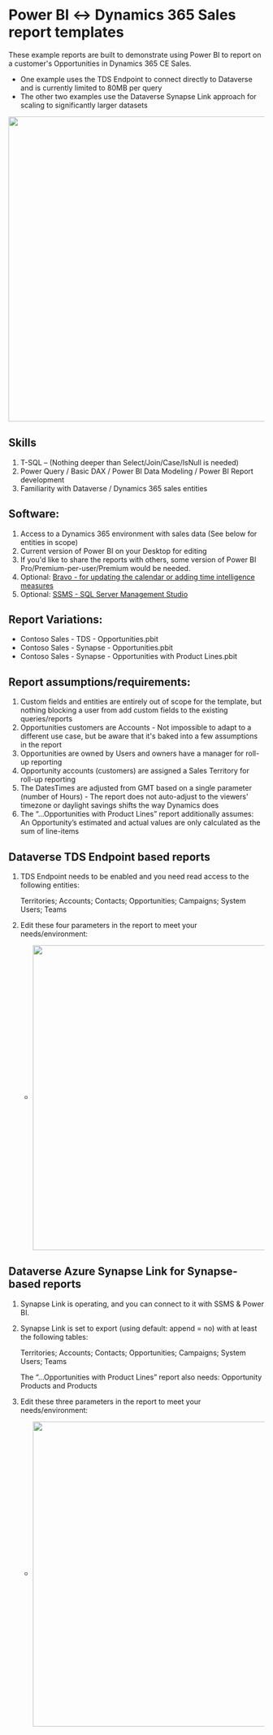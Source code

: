 # Power BI ↔️ Dynamics 365 Sales report templates

These example reports are built to demonstrate using Power BI to report on a customer's Opportunities in Dynamics 365 CE Sales. 
- One example uses the TDS Endpoint to connect directly to Dataverse and is currently limited to 80MB per query
- The other two examples use the Dataverse Synapse Link approach for scaling to significantly larger datasets

<img src="https://user-images.githubusercontent.com/6276300/199823646-a6f9147a-3dbb-4f97-ad83-9d6610749f82.png" width=600 align=center>

## Skills

1.	T-SQL – (Nothing deeper than Select/Join/Case/IsNull is needed)
2.	Power Query / Basic DAX / Power BI Data Modeling / Power BI Report development 
3.  Familiarity with Dataverse / Dynamics 365 sales entities

## Software:

1.	Access to a Dynamics 365 environment with sales data (See below for entities in scope)
2.	Current version of Power BI on your Desktop for editing
3.  If you'd like to share the reports with others, some version of Power BI Pro/Premium-per-user/Premium would be needed.
4.	Optional: [Bravo - for updating the calendar or adding time intelligence measures](https://bravo.bi/)
5.	Optional: [SSMS - SQL Server Management Studio](https://learn.microsoft.com/en-us/sql/ssms/download-sql-server-management-studio-ssms-19?view=sql-server-ver16)

## Report Variations:

- Contoso Sales - TDS - Opportunities.pbit
- Contoso Sales - Synapse - Opportunities.pbit
- Contoso Sales - Synapse - Opportunities with Product Lines.pbit


## Report assumptions/requirements:

1.	Custom fields and entities are entirely out of scope for the template, but nothing blocking a user from add custom fields to the existing queries/reports
2.	Opportunities customers are Accounts - Not impossible to adapt to a different use case, but be aware that it's baked into a few assumptions in the report
3.	Opportunities are owned by Users and owners have a manager for roll-up reporting
4.	Opportunity accounts (customers) are assigned a Sales Territory for roll-up reporting
6.	The DatesTimes are adjusted from GMT based on a single parameter (number of Hours) - The report does not auto-adjust to the viewers' timezone or daylight savings shifts the way Dynamics does
7.	The “…Opportunities with Product Lines” report additionally assumes: An Opportunity’s estimated and actual values are only calculated as the sum of line-items


## Dataverse TDS Endpoint based reports

1.	TDS Endpoint needs to be enabled and you need read access to the following entities:

    Territories; Accounts; Contacts; Opportunities; Campaigns; System Users; Teams
2.	Edit these four parameters in the report to meet your needs/environment:
    - <img src="https://user-images.githubusercontent.com/6276300/199821685-83d19441-56b9-46be-9549-eb1d8650c00d.png" width=600 align=center>
    

## Dataverse Azure Synapse Link for Synapse-based reports

1.	Synapse Link is operating, and you can connect to it with SSMS & Power BI. 
2.	Synapse Link is set to export (using default: append = no) with at least the following tables:
    
    Territories; Accounts; Contacts; Opportunities; Campaigns; System Users; Teams

    The “…Opportunities with Product Lines” report also needs: Opportunity Products and Products
    
3.	Edit these three parameters in the report to meet your needs/environment:
    - <img src="https://user-images.githubusercontent.com/6276300/199808416-2ddf48be-67b5-49f3-889b-0214cd4d4b72.png" width=600 align=center>
